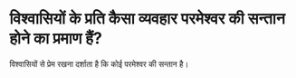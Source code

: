 # विश्वासियों के प्रति कैसा व्यवहार परमेश्वर की सन्तान होने का प्रमाण हैं?
विश्वासियों से प्रेम रखना दर्शाता है कि कोई परमेश्वर की सन्तान है।
